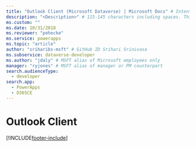 ```yaml
---
title: "Outlook Client (Microsoft Dataverse) | Microsoft Docs" # Intent and product brand in a unique string of 43-59 chars including spaces
description: "<Description>" # 115-145 characters including spaces. This abstract displays in the search result.
ms.custom: ""
ms.date: 10/31/2018
ms.reviewer: "pehecke"
ms.service: powerapps
ms.topic: "article"
author: "sriharibs-msft" # GitHub ID Srihari Srinivasa
ms.subservice: dataverse-developer
ms.author: "jdaly" # MSFT alias of Microsoft employees only
manager: "ryjones" # MSFT alias of manager or PM counterpart
search.audienceType: 
  - developer
search.app: 
  - PowerApps
  - D365CE
---
```

# Outlook Client



<!-- A higher level topic to make information about outlook client discoverable since otherwise it may be hidden?

All outlook client topics ought to be in powerapps-docs/developer/data-platform/outlook-client/


A replacement for 
https://docs.microsoft.com/dynamics365/customer-engagement/developer/extend-customer-engagement-outlook -->


[!INCLUDE[footer-include](../../includes/footer-banner.md)]